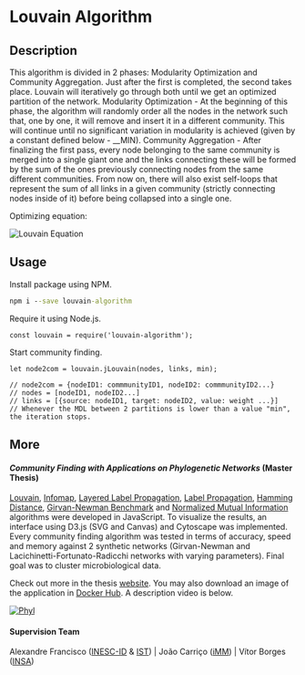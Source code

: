 # Louvain Algorithm

## Description

This algorithm is divided in 2 phases: Modularity Optimization and Community Aggregation. Just after the first is
completed, the second takes place. Louvain will iteratively go through both until we get an optimized partition of the network.
Modularity Optimization - At the beginning of this phase, the algorithm will randomly order all the nodes in the network such that, one by one,
it will remove and insert it in a different community. This will continue until no significant variation in modularity is
achieved (given by a constant defined below - __MIN).
Community Aggregation - After finalizing the first pass, every node belonging to the same community is merged into a single giant one and
the links connecting these will be formed by the sum of the ones previously connecting nodes from the same different communities. From now on,
there will also exist self-loops that represent the sum of all links in a given community (strictly connecting nodes inside of it) before being
collapsed into a single one.

Optimizing equation:

![Louvain Equation](https://mscthesis.herokuapp.com/img/eq1.svg)

## Usage

Install package using NPM.

```cmd
npm i --save louvain-algorithm
```

Require it using Node.js. 

```node
const louvain = require('louvain-algorithm');
```

Start community finding.

```node
let node2com = louvain.jLouvain(nodes, links, min);

// node2com = {nodeID1: commmunityID1, nodeID2: commmunityID2...}
// nodes = [nodeID1, nodeID2...]
// links = [{source: nodeID1, target: nodeID2, value: weight ...}]
// Whenever the MDL between 2 partitions is lower than a value "min", the iteration stops.
``` 

## More

#### *Community Finding with Applications on Phylogenetic Networks* (Master Thesis)

[Louvain](), [Infomap](https://www.npmjs.com/package/infomap), [Layered Label Propagation](https://www.npmjs.com/package/layered-label-propagation),
 [Label Propagation](https://www.npmjs.com/package/layered-label-propagation), [Hamming Distance](), [Girvan-Newman Benchmark](https://www.npmjs.com/package/girvan-newman-benchmark)
  and [Normalized Mutual Information](https://www.npmjs.com/package/normalized-mutual-information) algorithms were developed in JavaScript. To visualize the results, an interface 
  using D3.js (SVG and Canvas) and Cytoscape was implemented. Every community finding algorithm was tested in terms of accuracy, speed and memory against 2 synthetic networks (Girvan-Newman
   and Lacichinetti-Fortunato-Radicchi networks with varying parameters). Final goal was to cluster microbiological data. <br/>

Check out more in the thesis [website](https://mscthesis.herokuapp.com/). You may also download an image of the application in [Docker Hub](https://cloud.docker.com/u/warcraft12321/repository/docker/warcraft12321/thesis). A description video is below.

[![Phyl](http://img.youtube.com/vi/5QMJ66PVxLg/0.jpg)](http://www.youtube.com/watch?v=5QMJ66PVxLg "Phyl")

#### Supervision Team

Alexandre Francisco ([INESC-ID](https://www.inesc-id.pt/) & [IST](https://tecnico.ulisboa.pt/pt/)) | João Carriço ([iMM](https://imm.medicina.ulisboa.pt/pt/)) | Vítor Borges ([INSA](http://www.insa.pt/))